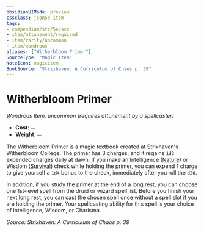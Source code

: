 ```yaml
---
obsidianUIMode: preview
cssclass: json5e-item
tags:
- compendium/src/5e/scc
- item/attunement/required
- item/rarity/uncommon
- item/wondrous
aliases: ["Witherbloom Primer"]
SourceType: "Magic Item"
NoteIcon: magicitem
BookSource: "Strixhaven: A Curriculum of Chaos p. 39"
---
```

# Witherbloom Primer
*Wondrous Item, uncommon (requires attunement by a spellcaster)*  

- **Cost**: ⏤
- **Weight**: ⏤

The Witherbloom Primer is a magic textbook created at Strixhaven's Witherbloom College. The primer has 3 charges, and it regains `1d3` expended charges daily at dawn. If you make an Intelligence ([Nature](/2-Mechanics/CLI/rules/skills.md#Nature)) or Wisdom ([Survival](/2-Mechanics/CLI/rules/skills.md#Survival)) check while holding the primer, you can expend 1 charge to give yourself a `1d4` bonus to the check, immediately after you roll the `d20`.

In addition, if you study the primer at the end of a long rest, you can choose one 1st-level spell from the druid or wizard spell list. Before you finish your next long rest, you can cast the chosen spell once without a spell slot if you are holding the primer. Your spellcasting ability for this spell is your choice of Intelligence, Wisdom, or Charisma.

*Source: Strixhaven: A Curriculum of Chaos p. 39*